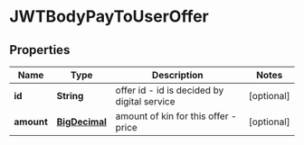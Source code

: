 
# JWTBodyPayToUserOffer

## Properties
Name | Type | Description | Notes
------------ | ------------- | ------------- | -------------
**id** | **String** | offer id - id is decided by digital service |  [optional]
**amount** | [**BigDecimal**](BigDecimal.md) | amount of kin for this offer - price |  [optional]




